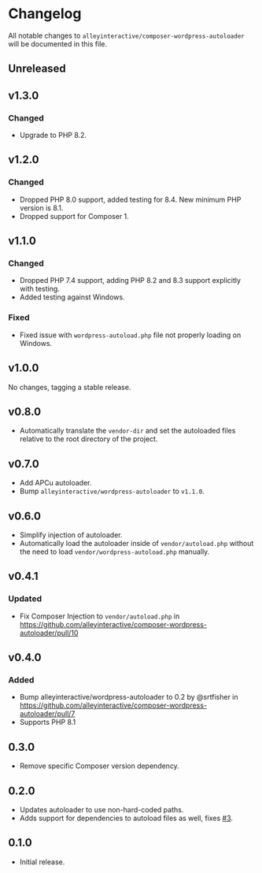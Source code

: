 # Changelog

All notable changes to `alleyinteractive/composer-wordpress-autoloader` will be
documented in this file.

## Unreleased

## v1.3.0

### Changed

- Upgrade to PHP 8.2.

## v1.2.0

### Changed

- Dropped PHP 8.0 support, added testing for 8.4. New minimum PHP version is 8.1.
- Dropped support for Composer 1.

## v1.1.0

### Changed

- Dropped PHP 7.4 support, adding PHP 8.2 and 8.3 support explicitly with testing.
- Added testing against Windows.

### Fixed

- Fixed issue with `wordpress-autoload.php` file not properly loading on Windows.

## v1.0.0

No changes, tagging a stable release.

## v0.8.0

- Automatically translate the `vendor-dir` and set the autoloaded files relative to the root directory of the project.

## v0.7.0

- Add APCu autoloader.
- Bump `alleyinteractive/wordpress-autoloader` to `v1.1.0`.

## v0.6.0

- Simplify injection of autoloader.
- Automatically load the autoloader inside of `vendor/autoload.php` without the
  need to load `vendor/wordpress-autoload.php` manually.

## v0.4.1

### Updated

* Fix Composer Injection to `vendor/autoload.php` in https://github.com/alleyinteractive/composer-wordpress-autoloader/pull/10

## v0.4.0

### Added

- Bump alleyinteractive/wordpress-autoloader to 0.2 by @srtfisher in https://github.com/alleyinteractive/composer-wordpress-autoloader/pull/7
- Supports PHP 8.1

## 0.3.0

- Remove specific Composer version dependency.

## 0.2.0

- Updates autoloader to use non-hard-coded paths.
- Adds support for dependencies to autoload files as well, fixes [#3](https://github.com/alleyinteractive/composer-wordpress-autoloader/issues/3).

## 0.1.0

- Initial release.

